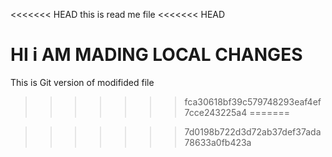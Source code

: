 <<<<<<< HEAD
this is read me file
<<<<<<< HEAD

HI i AM MADING LOCAL CHANGES
=======
This is Git version of modifided file
>>>>>>> fca30618bf39c579748293eaf4ef7cce243225a4
=======

>>>>>>> 7d0198b722d3d72ab37def37ada78633a0fb423a
